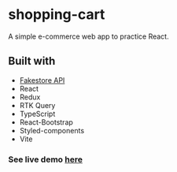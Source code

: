 # shopping-cart

A simple e-commerce web app to practice React.

## Built with
- [Fakestore API](https://fakestoreapi.com/)
- React
- Redux
- RTK Query
- TypeScript
- React-Bootstrap
- Styled-components
- Vite

### See live demo [here](https://jarrell21-shopping-cart.netlify.app/)
